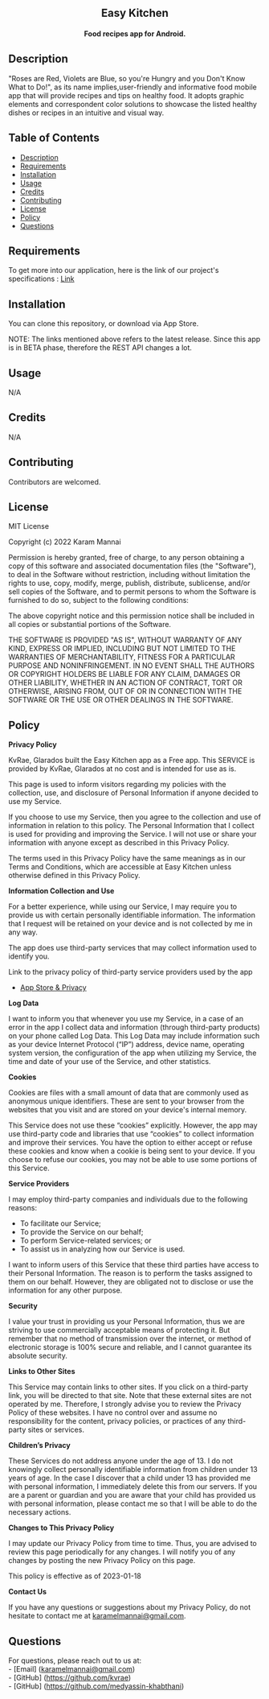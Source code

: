 

<h2 align="center"><b>Easy Kitchen</b></h2>
<h4 align="center">Food recipes app for Android.</h4>


  ## Description

"Roses are Red, Violets are Blue, so you're Hungry and you Don't Know What to Do!",
as its name implies,user-friendly and informative food mobile app that will provide recipes and tips on healthy food. It adopts graphic elements and correspondent color solutions to showcase the listed healthy dishes or recipes in an intuitive and visual way.

  ## Table of Contents
  - [Description](#description)
  - [Requirements](#requirements)
  - [Installation](#installation)
  - [Usage](#usage)
  - [Credits](#credits)
  - [Contributing](#contributing)
  - [License](#license)
  - [Policy](#Policy)
  - [Questions](#questions)
  
  ## Requirements
  To get more into our application, here is the link of our project's specifications : [Link](https://docs.google.com/document/d/1JPOoeVi4zhh0dRaGI5FAmBIi-SBxxCzN/edit?usp=sharing&ouid=105148018597387491435&rtpof=true&sd=true)

  ## Installation
   You can clone this repository, or download via App Store.

  NOTE: The links mentioned above refers to the latest release. Since this app is in BETA phase, therefore the REST API changes a lot.

  ## Usage
  N/A

  ## Credits
  N/A

  ## Contributing
  Contributors are welcomed.

  ## License
 
 MIT License

Copyright (c) 2022 Karam Mannai

Permission is hereby granted, free of charge, to any person obtaining a copy
of this software and associated documentation files (the "Software"), to deal
in the Software without restriction, including without limitation the rights
to use, copy, modify, merge, publish, distribute, sublicense, and/or sell
copies of the Software, and to permit persons to whom the Software is
furnished to do so, subject to the following conditions:

The above copyright notice and this permission notice shall be included in all
copies or substantial portions of the Software.

THE SOFTWARE IS PROVIDED "AS IS", WITHOUT WARRANTY OF ANY KIND, EXPRESS OR
IMPLIED, INCLUDING BUT NOT LIMITED TO THE WARRANTIES OF MERCHANTABILITY,
FITNESS FOR A PARTICULAR PURPOSE AND NONINFRINGEMENT. IN NO EVENT SHALL THE
AUTHORS OR COPYRIGHT HOLDERS BE LIABLE FOR ANY CLAIM, DAMAGES OR OTHER
LIABILITY, WHETHER IN AN ACTION OF CONTRACT, TORT OR OTHERWISE, ARISING FROM,
OUT OF OR IN CONNECTION WITH THE SOFTWARE OR THE USE OR OTHER DEALINGS IN THE
SOFTWARE.

  ## Policy
  
  **Privacy Policy**

KvRae, Glarados built the Easy Kitchen app as a Free app. This SERVICE is provided by KvRae, Glarados at no cost and is intended for use as is.

This page is used to inform visitors regarding my policies with the collection, use, and disclosure of Personal Information if anyone decided to use my Service.

If you choose to use my Service, then you agree to the collection and use of information in relation to this policy. The Personal Information that I collect is used for providing and improving the Service. I will not use or share your information with anyone except as described in this Privacy Policy.

The terms used in this Privacy Policy have the same meanings as in our Terms and Conditions, which are accessible at Easy Kitchen unless otherwise defined in this Privacy Policy.

**Information Collection and Use**

For a better experience, while using our Service, I may require you to provide us with certain personally identifiable information. The information that I request will be retained on your device and is not collected by me in any way.

The app does use third-party services that may collect information used to identify you.

Link to the privacy policy of third-party service providers used by the app

*   [App Store & Privacy](https://www.apple.com/legal/privacy/data/en/app-store/)

**Log Data**

I want to inform you that whenever you use my Service, in a case of an error in the app I collect data and information (through third-party products) on your phone called Log Data. This Log Data may include information such as your device Internet Protocol (“IP”) address, device name, operating system version, the configuration of the app when utilizing my Service, the time and date of your use of the Service, and other statistics.

**Cookies**

Cookies are files with a small amount of data that are commonly used as anonymous unique identifiers. These are sent to your browser from the websites that you visit and are stored on your device's internal memory.

This Service does not use these “cookies” explicitly. However, the app may use third-party code and libraries that use “cookies” to collect information and improve their services. You have the option to either accept or refuse these cookies and know when a cookie is being sent to your device. If you choose to refuse our cookies, you may not be able to use some portions of this Service.

**Service Providers**

I may employ third-party companies and individuals due to the following reasons:

*   To facilitate our Service;
*   To provide the Service on our behalf;
*   To perform Service-related services; or
*   To assist us in analyzing how our Service is used.

I want to inform users of this Service that these third parties have access to their Personal Information. The reason is to perform the tasks assigned to them on our behalf. However, they are obligated not to disclose or use the information for any other purpose.

**Security**

I value your trust in providing us your Personal Information, thus we are striving to use commercially acceptable means of protecting it. But remember that no method of transmission over the internet, or method of electronic storage is 100% secure and reliable, and I cannot guarantee its absolute security.

**Links to Other Sites**

This Service may contain links to other sites. If you click on a third-party link, you will be directed to that site. Note that these external sites are not operated by me. Therefore, I strongly advise you to review the Privacy Policy of these websites. I have no control over and assume no responsibility for the content, privacy policies, or practices of any third-party sites or services.

**Children’s Privacy**

These Services do not address anyone under the age of 13. I do not knowingly collect personally identifiable information from children under 13 years of age. In the case I discover that a child under 13 has provided me with personal information, I immediately delete this from our servers. If you are a parent or guardian and you are aware that your child has provided us with personal information, please contact me so that I will be able to do the necessary actions.

**Changes to This Privacy Policy**

I may update our Privacy Policy from time to time. Thus, you are advised to review this page periodically for any changes. I will notify you of any changes by posting the new Privacy Policy on this page.

This policy is effective as of 2023-01-18

**Contact Us**

If you have any questions or suggestions about my Privacy Policy, do not hesitate to contact me at karamelmannai@gmail.com.

  ## Questions

  For questions, please reach out to us at: <br>
    - [Email] (karamelmannai@gmail.com) <br>
    - [GitHub] (https://github.com/kvrae) <br>
    - [GitHub] (https://github.com/medyassin-khabthani)
